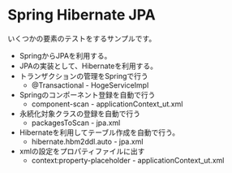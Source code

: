 # Spring Hibernate JPA
いくつかの要素のテストをするサンプルです。

 * SpringからJPAを利用する。
 * JPAの実装として、Hibernateを利用する。
 * トランザクションの管理をSpringで行う
   * @Transactional - HogeServiceImpl
 * Springのコンポーネント登録を自動で行う
   * component-scan - applicationContext_ut.xml
 * 永続化対象クラスの登録を自動で行う
   * packagesToScan - jpa.xml
 * Hibernateを利用してテーブル作成を自動で行う。
   * hibernate.hbm2ddl.auto - jpa.xml
 * xmlの設定をプロパティファイルに出す
   * context:property-placeholder - applicationContext_ut.xml

